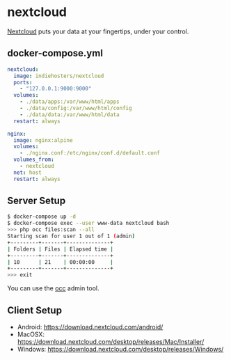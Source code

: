 nextcloud
=========

[Nextcloud][1] puts your data at your fingertips, under your control.

## docker-compose.yml

```yaml
nextcloud:
  image: indiehosters/nextcloud
  ports:
    - "127.0.0.1:9000:9000"
  volumes:
    - ./data/apps:/var/www/html/apps
    - ./data/config:/var/www/html/config
    - ./data/data:/var/www/html/data
  restart: always

nginx:
  image: nginx:alpine
  volumes:
    - ./nginx.conf:/etc/nginx/conf.d/default.conf
  volumes_from:
    - nextcloud
  net: host
  restart: always
```

## Server Setup

```bash
$ docker-compose up -d
$ docker-compose exec --user www-data nextcloud bash
>>> php occ files:scan --all
Starting scan for user 1 out of 1 (admin)
+---------+-------+--------------+
| Folders | Files | Elapsed time |
+---------+-------+--------------+
| 10      | 21    | 00:00:00     |
+---------+-------+--------------+
>>> exit
```

You can use the [occ][2] admin tool.

## Client Setup

- Android: <https://download.nextcloud.com/android/>
- MacOSX: <https://download.nextcloud.com/desktop/releases/Mac/Installer/>
- Windows: <https://download.nextcloud.com/desktop/releases/Windows/>

[1]: https://nextcloud.com/
[2]: https://docs.nextcloud.com/server/9/admin_manual/configuration_server/occ_command.html

